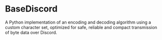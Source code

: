# BaseDiscord
A Python implementation of an encoding and decoding algorithm using a custom character set, optimized for safe, reliable and compact transmission of byte data over Discord.

